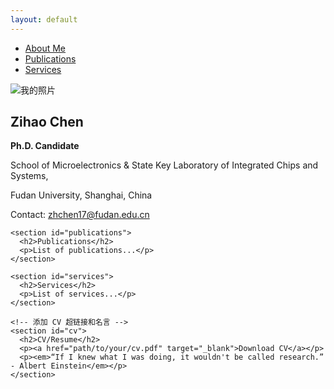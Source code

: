 ```yaml
---
layout: default
---
```


<div class="container">
  <div class="sidebar">
    <nav class="menu">
      <ul>
        <li><a href="#about">About Me</a></li>
        <li><a href="#publications">Publications</a></li>
        <li><a href="#services">Services</a></li>
      </ul>
    </nav>
  </div>

  <div class="main-content">
    <section id="about">
      <div class="profile-header">
        <img src="{{ site.baseurl }}/assets/images/profile.jpg" alt="我的照片" class="profile-img"/>
        <div class="info">
          <h1>Zihao Chen</h1>
          <p><strong>Ph.D. Candidate</strong></p>
          <p>School of Microelectronics & State Key Laboratory of Integrated Chips and Systems,</p>
          <p>Fudan University, Shanghai, China</p>
          <p>Contact: <a href="mailto:zhchen17@fudan.edu.cn">zhchen17@fudan.edu.cn</a></p>
        </div>
      </div>
    </section>

    <section id="publications">
      <h2>Publications</h2>
      <p>List of publications...</p>
    </section>

    <section id="services">
      <h2>Services</h2>
      <p>List of services...</p>
    </section>

    <!-- 添加 CV 超链接和名言 -->
    <section id="cv">
      <h2>CV/Resume</h2>
      <p><a href="path/to/your/cv.pdf" target="_blank">Download CV</a></p>
      <p><em>“If I knew what I was doing, it wouldn't be called research.” - Albert Einstein</em></p>
    </section>
  </div>
</div>

